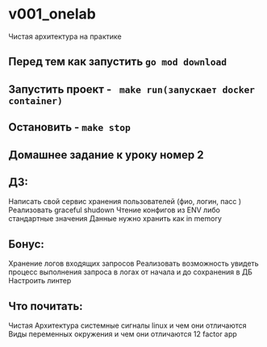 # v001_onelab
Чистая архитектура на практике

## Перед тем как запустить  `go mod download`  
## Запустить проект -  ` make run(запускает docker container)`  
## Остановить -  `make stop`

## Домашнее задание к уроку номер 2

## ДЗ:
Написать свой сервис хранения пользователей (фио, логин, пасс )
Реализовать graceful shudown
Чтение конфигов из ENV либо стандартные значения
Данные нужно хранить как in memory
## Бонус:
Хранение логов входящих запросов
Реализовать возможность увидеть процесс выполнения запроса в логах от начала и до сохранения в ДБ
Настроить линтер
## Что почитать:

Чистая Архитектура
системные сигналы linux и чем они отличаются
Виды переменных окружения и чем они отличаются
12 factor app
